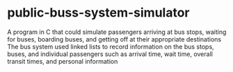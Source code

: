 # public-buss-system-simulator
A program in C that could simulate passengers arriving at bus stops, waiting for buses, boarding buses, and getting off at their appropriate destinations
The bus system used linked lists to record information on the bus stops, buses, and individual passengers such as arrival time, wait time, overall transit times, and personal information
